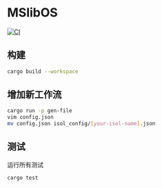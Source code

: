 # MSlibOS
[![CI](https://github.com/anti-entropy123/mslibos/actions/workflows/main.yml/badge.svg)](https://github.com/anti-entropy123/mslibos/actions/workflows/main.yml)

## 构建
```bash
cargo build --workspace
```

## 增加新工作流
```bash
cargo run -p gen-file
vim config.json
mv config.json isol_config/[your-isol-name].json
```

## 测试
运行所有测试
```bash
cargo test
```